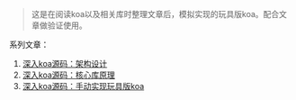 > 这是在阅读koa以及相关库时整理文章后，模拟实现的玩具版koa。配合文章做验证使用。

系列文章：

1. [深入koa源码：架构设计](https://xin-tan.com/passages/2019-06-18-deep-in-koa/)
2. [深入koa源码：核心库原理](https://xin-tan.com/passages/2019-06-21-deep-in-koa/)
3. [深入koa源码：手动实现玩具版koa](https://xin-tan.com/passages/2019-06-21-deep-in-koa-3/)
